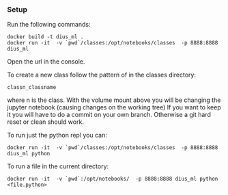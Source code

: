 ### Setup
Run the following commands:

```
docker build -t dius_ml .
docker run -it  -v `pwd`/classes:/opt/notebooks/classes  -p 8888:8888 dius_ml
```

Open the url in the console.

To create a new class follow the pattern of in the classes directory:
```
classn_classname
```
where n is the class. With the volume mount above you will be changing the jupyter notebook (causing changes on the working tree) If you want to keep it you will have to do a commit on your own branch. Otherwise a git hard reset or clean should work.

To run just the python repl you can:
```
docker run -it  -v `pwd`/classes:/opt/notebooks/classes  -p 8888:8888 dius_ml python
```

To run a file in the current directory:
```
docker run -it  -v `pwd`:/opt/notebooks/  -p 8888:8888 dius_ml python <file.python>
```

